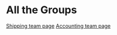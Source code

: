<!-- TITLE: Home -->
<!-- SUBTITLE: A quick summary of Home -->

# All the Groups 


[Shipping team page](Shipping)
[Accounting team page](Accoun)


